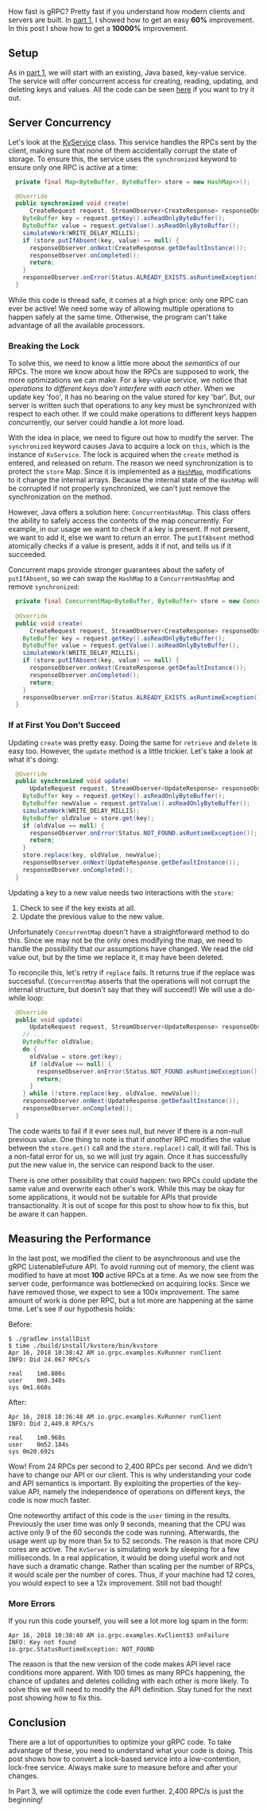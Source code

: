 
How fast is gRPC?  Pretty fast if you understand how modern clients and servers are built.  In
[part 1](/blog/optimizing-grpc-part-1), I showed how to get an easy **60%** improvement.  In this 
post I show how to get a **10000%** improvement.

<!--more-->

## Setup

As in [part 1](/blog/optimizing-grpc-part-1), we will start with an existing, Java based, 
key-value service.  The service will offer concurrent access for creating, reading, updating,
and deleting keys and values.  All the code can be seen 
[here](https://github.com/carl-mastrangelo/kvstore/tree/03-nonblocking-server) if you want to try 
it out. 


## Server Concurrency

Let's look at the [KvService](https://github.com/carl-mastrangelo/kvstore/blob/f422b1b6e7c69f8c07f96ed4ddba64757242352c/src/main/java/io/grpc/examples/KvService.java)
class.  This service handles the RPCs sent by the client, making sure that none of them
accidentally corrupt the state of storage.  To ensure this, the service uses the `synchronized`
keyword to ensure only one RPC is active at a time:

```java
  private final Map<ByteBuffer, ByteBuffer> store = new HashMap<>();

  @Override
  public synchronized void create(
      CreateRequest request, StreamObserver<CreateResponse> responseObserver) {
    ByteBuffer key = request.getKey().asReadOnlyByteBuffer();
    ByteBuffer value = request.getValue().asReadOnlyByteBuffer();
    simulateWork(WRITE_DELAY_MILLIS);
    if (store.putIfAbsent(key, value) == null) {
      responseObserver.onNext(CreateResponse.getDefaultInstance());
      responseObserver.onCompleted();
      return;
    }
    responseObserver.onError(Status.ALREADY_EXISTS.asRuntimeException());
  }
```

While this code is thread safe, it comes at a high price: only one RPC can ever be active!  We 
need some way of allowing multiple operations to happen safely at the same time.  Otherwise,
the program can't take advantage of all the available processors.

### Breaking the Lock

To solve this, we need to know a little more about the _semantics_ of our RPCs.  The more we know
about how the RPCs are supposed to work, the more optimizations we can make.  For a key-value 
service, we notice that _operations to different keys don't interfere with each other_.  When
we update key 'foo', it has no bearing on the value stored for key 'bar'.  But, our server is 
written such that operations to any key must be synchronized with respect to each other.  If we
could make operations to different keys happen concurrently, our server could handle a lot more 
load.

With the idea in place, we need to figure out how to modify the server.  The 
`synchronized` keyword causes Java to acquire a lock on `this`, which is the instance of 
`KvService`.  The lock is acquired when the `create` method is entered, and released on return.
The reason we need synchronization is to protect the `store` Map.  Since it is implemented as a
[`HashMap`](https://en.wikipedia.org/wiki/Hash_table), modifications to it change the internal 
arrays.  Because the internal state of the `HashMap` will be corrupted if not properly 
synchronized, we can't just remove the synchronization on the method.

However, Java offers a solution here: `ConcurrentHashMap`.  This class offers the ability to 
safely access the contents of the map concurrently.  For example, in our usage we want to check
if a key is present.   If not present, we want to add it, else we want to return an error.  The 
`putIfAbsent` method atomically checks if a value is present, adds it if not, and tells us if 
it succeeded.

Concurrent maps provide stronger guarantees about the safety of `putIfAbsent`, so we can swap the 
`HashMap` to a `ConcurrentHashMap` and remove `synchronized`:

```java
  private final ConcurrentMap<ByteBuffer, ByteBuffer> store = new ConcurrentHashMap<>();
 
  @Override
  public void create(
      CreateRequest request, StreamObserver<CreateResponse> responseObserver) {
    ByteBuffer key = request.getKey().asReadOnlyByteBuffer();
    ByteBuffer value = request.getValue().asReadOnlyByteBuffer();
    simulateWork(WRITE_DELAY_MILLIS);
    if (store.putIfAbsent(key, value) == null) {
      responseObserver.onNext(CreateResponse.getDefaultInstance());
      responseObserver.onCompleted();
      return;
    }
    responseObserver.onError(Status.ALREADY_EXISTS.asRuntimeException());
  }
```

### If at First You Don't Succeed

Updating `create` was pretty easy.  Doing the same for `retrieve` and `delete` is easy too.
However, the `update` method is a little trickier.  Let's take a look at what it's doing:

```java
  @Override
  public synchronized void update(
      UpdateRequest request, StreamObserver<UpdateResponse> responseObserver) {
    ByteBuffer key = request.getKey().asReadOnlyByteBuffer();
    ByteBuffer newValue = request.getValue().asReadOnlyByteBuffer();
    simulateWork(WRITE_DELAY_MILLIS);
    ByteBuffer oldValue = store.get(key);
    if (oldValue == null) {
      responseObserver.onError(Status.NOT_FOUND.asRuntimeException());
      return;
    }
    store.replace(key, oldValue, newValue);
    responseObserver.onNext(UpdateResponse.getDefaultInstance());
    responseObserver.onCompleted();
  }
```

Updating a key to a new value needs two interactions with the `store`:

1.  Check to see if the key exists at all.
2.  Update the previous value to the new value.

Unfortunately `ConcurrentMap` doesn't have a straightforward method to do this.  Since we may not
be the only ones modifying the map, we need to handle the possibility that our assumptions
have changed.  We read the old value out, but by the time we replace it, it may have been deleted.

To reconcile this, let's retry if `replace` fails.   It returns true if the replace
was successful.  (`ConcurrentMap` asserts that the operations will not corrupt the internal 
structure, but doesn't say that they will succeed!)  We will use a do-while loop:

```java
  @Override
  public void update(
      UpdateRequest request, StreamObserver<UpdateResponse> responseObserver) {
    // ...
    ByteBuffer oldValue;
    do {
      oldValue = store.get(key);
      if (oldValue == null) {
        responseObserver.onError(Status.NOT_FOUND.asRuntimeException());
        return;
      }
    } while (!store.replace(key, oldValue, newValue));
    responseObserver.onNext(UpdateResponse.getDefaultInstance());
    responseObserver.onCompleted();
  }
```

The code wants to fail if it ever sees null, but never if there is a non-null previous value.  One
thing to note is that if _another_ RPC modifies the value between the `store.get()` call and the
`store.replace()` call, it will fail.  This is a non-fatal error for us, so we will just try again.
Once it has successfully put the new value in, the service can respond back to the user.

There is one other possibility that could happen: two RPCs could update the same value and 
overwrite each other's work.  While this may be okay for some applications, it would not be 
suitable for APIs that provide transactionality.  It is out of scope for this post to show how to
fix this, but be aware it can happen.

## Measuring the Performance

In the last post, we modified the client to be asynchronous and use the gRPC ListenableFuture API.
To avoid running out of memory, the client was modified to have at most **100** active RPCs at a 
time.  As we now see from the server code, performance was bottlenecked on acquiring locks.
Since we have removed those, we expect to see a 100x improvement.  The same amount of work is done
per RPC, but a lot more are happening at the same time.  Let's see if our hypothesis holds:

Before:

```
$ ./gradlew installDist
$ time ./build/install/kvstore/bin/kvstore
Apr 16, 2018 10:38:42 AM io.grpc.examples.KvRunner runClient
INFO: Did 24.067 RPCs/s

real	1m0.886s
user	0m9.340s
sys	0m1.660s
```

After:

```
Apr 16, 2018 10:36:48 AM io.grpc.examples.KvRunner runClient
INFO: Did 2,449.8 RPCs/s

real	1m0.968s
user	0m52.184s
sys	0m20.692s
```

Wow!  From 24 RPCs per second to 2,400 RPCs per second.  And we didn't have to change our API or
our client.  This is why understanding your code and API semantics is important.  By exploiting the
properties of the key-value API, namely the independence of operations on different keys, the code
is now much faster.

One noteworthy artifact of this code is the `user` timing in the results.  Previously the user time 
was only 9 seconds, meaning that the CPU was active only 9 of the 60 seconds the code was running.
Afterwards, the usage went up by more than 5x to 52 seconds.  The reason is that more CPU cores are 
active.  The `KvServer` is simulating work by sleeping for a few milliseconds.  In a real 
application, it would be doing useful work and not have such a dramatic change.  Rather than 
scaling per the number of RPCs, it would scale per the number of cores.  Thus, if your machine had 
12 cores, you would expect to see a 12x improvement.  Still not bad though!

### More Errors

If you run this code yourself, you will see a lot more log spam in the form:

```
Apr 16, 2018 10:38:40 AM io.grpc.examples.KvClient$3 onFailure
INFO: Key not found
io.grpc.StatusRuntimeException: NOT_FOUND
```

The reason is that the new version of the code makes API level race conditions more apparent.
With 100 times as many RPCs happening, the chance of updates and deletes colliding with each other
is more likely.  To solve this we will need to modify the API definition.   Stay tuned for the next 
post showing how to fix this.

## Conclusion

There are a lot of opportunities to optimize your gRPC code.  To take advantage of these, you
need to understand what your code is doing.  This post shows how to convert a lock-based service into
a low-contention, lock-free service.  Always make sure to measure before and after your changes.

In Part 3, we will optimize the code even further.  2,400 RPC/s is just the beginning!

